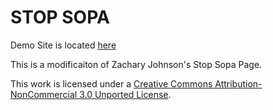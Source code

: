 # STOP SOPA

Demo Site is located [here](http://aramael.com/stop-sopa/)

This is a modificaiton of Zachary Johnson's Stop Sopa Page.

This work is licensed under a [Creative Commons Attribution-NonCommercial 3.0 Unported License](http://creativecommons.org/licenses/by-nc/3.0/).